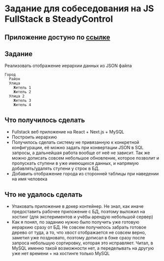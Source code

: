# Задание для собеседования на JS FullStack в SteadyControl
## Приложение достуно по [ссылке](http://blinkofn.beget.tech/)
## Задание
Реализовать отображение иерархии данных из JSON файла
```
Город
  Район
  Улица
    Житель 1
    Житель 2
  Улица 2
    Житель 3
    Житель 4
```
## Что получилось сделать
* Fullstack веб приложение на React + Next.js + MySQL
* Построить иерархию
* Получилось сделать систему не привязанную к конкретной конфигурации, её можно задать при конвертации JSON в SQL запросы, а дальнейшая работа вообще от неё не зависит. Так же можно дописать совсем небольшое обновление, которое позволит и пропускать ступени в уже имеющихся данных, и напрямую добавлять/удалять ступени у строк в БД.
* Добавить отображение города из сторонней таблицы при наведении на имя человека
## Что не удалось сделать
* Упаковать приложение в докер контейнер. Не знал, как иначе предоставить рабочее приложение с БД, поэтому выложил на хостинг (для экспериментов и учёбы арендую небольшой сервер)
* Как я понял, по заданию нужно было получить уже готовую иерархию сразу от БД. Не совсем получилось забрать готовое дерево от туда, а то, что хвост отображается не совсем верно, заметил уже поздновато, поэтому дописал в бэке сразу после запроса небольшую сортировку, которая это исправляет. Читал, в MySQL именно такой возможности нет, а переделывать на другую уже нет времени + на хостинге только MySQL

